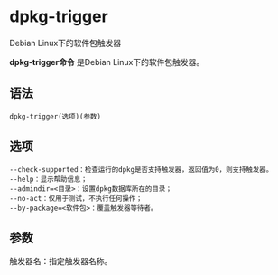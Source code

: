 # dpkg-trigger

Debian Linux下的软件包触发器


**dpkg-trigger命令** 是Debian Linux下的软件包触发器。

##  语法

```
dpkg-trigger(选项)(参数)
```

##  选项

```
--check-supported：检查运行的dpkg是否支持触发器，返回值为0，则支持触发器。
--help：显示帮助信息；
--admindir=<目录>：设置dpkg数据库所在的目录；
--no-act：仅用于测试，不执行任何操作；
--by-package=<软件包>：覆盖触发器等待者。
```

##  参数

触发器名：指定触发器名称。



